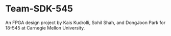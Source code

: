 # Team-SDK-545
An FPGA design project by Kais Kudrolli, Sohil Shah, and DongJoon Park for 18-545 at Carnegie Mellon University.
